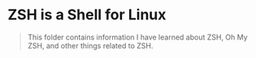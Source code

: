# ZSH is a Shell for Linux

> This folder contains information I have learned about ZSH, Oh My ZSH, and other things related to ZSH.